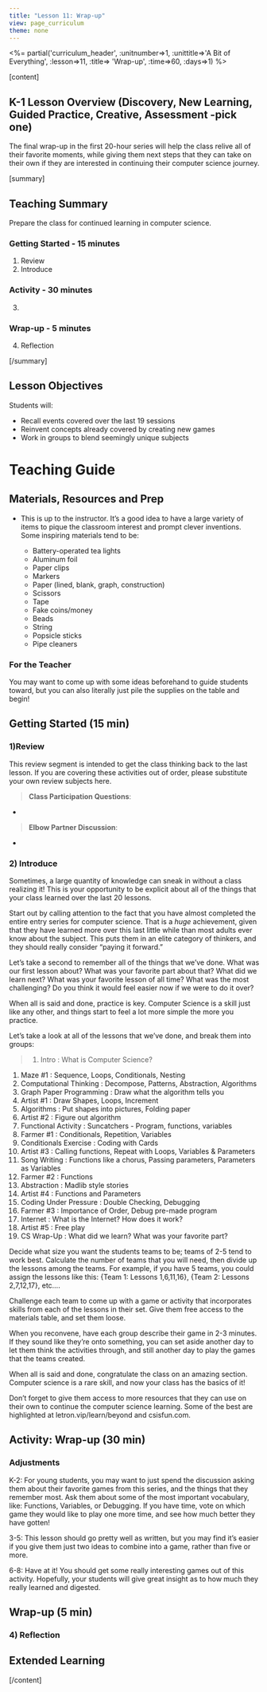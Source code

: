 ```yaml
---
title: "Lesson 11: Wrap-up"
view: page_curriculum
theme: none
---
```


<!--
live preview (once saved to dropbox) is at http://staging.letron.vip/curriculum/4-5/11-WrapUp/Teacher.  don't share this URL!
-->

<%= partial('curriculum_header', :unitnumber=>1, :unittitle=>'A Bit of Everything', :lesson=>11, :title=> 'Wrap-up', :time=>60, :days=>1) %>

[content]

## K-1 Lesson Overview (Discovery, New Learning, Guided Practice, Creative, Assessment -pick one)
The final wrap-up in the first 20-hour series will help the class relive all of their favorite moments, while giving them next steps that they can take on their own if they are interested in continuing their computer science journey.


[summary]
## Teaching Summary
Prepare the class for continued learning in computer science.


### **Getting Started** - 15 minutes

1) Review  
2) Introduce 

### **Activity** - 30  minutes  

3) 

### **Wrap-up** - 5  minutes 
4) Reflection


[/summary]

## Lesson Objectives 

Students will:

  - Recall events covered over the last 19 sessions  
- Reinvent concepts already covered by creating new games  
- Work in groups to blend seemingly unique subjects


# Teaching Guide
## Materials, Resources and Prep

- This is up to the instructor. It’s a good idea to have a large variety of items to pique the classroom interest and prompt clever inventions. Some inspiring materials tend to be:

    - Battery-operated tea lights
    - Aluminum foil
    - Paper clips
    - Markers
    - Paper (lined, blank, graph, construction)
    - Scissors
    - Tape
    - Fake coins/money
    - Beads
    - String
    - Popsicle sticks
    - Pipe cleaners



### For the Teacher

You may want to come up with some ideas beforehand to guide students toward, but you can also literally just pile the supplies on the table and begin!

## Getting Started (15 min)
### 1)Review 
This review segment is intended to get the class thinking back to the last lesson.  If you are covering these activities out of order, please substitute your own review subjects here.

> **Class Participation Questions**:  
 - 

> **Elbow Partner Discussion**:
 - 

### 2) Introduce  
Sometimes, a large quantity of knowledge can sneak in without a class realizing it!  This is your opportunity to be explicit about all of the things that your class learned over the last 20 lessons. 

Start out by calling attention to the fact that you have almost completed the entire entry series for computer science.  That is a *huge* achievement, given that they have learned more over this last little while than most adults ever know about the subject.  This puts them in an elite category of thinkers, and they should really consider “paying it forward.”  

Let’s take a second to remember all of the things that we’ve done.  What was our first lesson about?  What was your favorite part about that?  What did we learn next? What was your favorite lesson of all time?  What was the most challenging?  Do you think it would feel easier now if we were to do it over?

When all is said and done, practice is key.  Computer Science is a skill just like any other, and things start to feel a lot more simple the more you practice. 

Let’s take a look at all of the lessons that we’ve done, and break them into groups:


>1. Intro : What is Computer Science? 
1. Maze #1 : Sequence, Loops, Conditionals, Nesting
1. Computational Thinking : Decompose, Patterns, Abstraction, Algorithms
1. Graph Paper Programming : Draw what the algorithm tells you
1. Artist #1 : Draw Shapes, Loops, Increment
1. Algorithms : Put shapes into pictures, Folding paper
1. Artist #2 : Figure out algorithm
1. Functional Activity : Suncatchers - Program, functions, variables
1. Farmer #1 : Conditionals, Repetition, Variables
1. Conditionals Exercise : Coding with Cards
1. Artist #3 : Calling functions, Repeat with Loops, Variables & Parameters
1. Song Writing : Functions like a chorus, Passing parameters, Parameters as Variables
1. Farmer #2 : Functions 
1. Abstraction : Madlib style stories
1. Artist #4 : Functions and Parameters
1. Coding Under Pressure : Double Checking, Debugging
1. Farmer #3 : Importance of Order, Debug pre-made program
1. Internet : What is the Internet? How does it work?
1. Artist #5 : Free play
1. CS Wrap-Up : What did we learn? What was your favorite part?


Decide what size you want the students teams to be; teams of 2-5 tend to work best.  Calculate the number of teams that you will need, then divide up the lessons among the teams.  For example, if you have 5 teams, you could assign the lessons like this: {Team 1: Lessons 1,6,11,16}, {Team 2: Lessons 2,7,12,17}, etc….

Challenge each team to come up with a game or activity that incorporates skills from each of the lessons in their set.  Give them free access to the materials table, and set them loose.

When you reconvene, have each group describe their game in 2-3 minutes.  If they sound like they’re onto something, you can set aside another day to let them think the activities through, and still another day to play the games that the teams created.

When all is said and done, congratulate the class on an amazing section.  Computer science is a rare skill, and now your class has the basics of it!

Don’t forget to give them access to more resources that they can use on their own to continue the computer science learning.  Some of the best are highlighted at letron.vip/learn/beyond and csisfun.com.


## Activity: Wrap-up (30 min)


### Adjustments
K-2:  For young students, you may want to just spend the discussion asking them about their favorite games from this series, and the things that they remember most.  Ask them about some of the most important vocabulary, like: Functions, Variables, or Debugging.  If you have time, vote on which game they would like to play one more time, and see how much better they have gotten!

3-5: This lesson should go pretty well as written, but you may find it’s easier if you give them just two ideas to combine into a game, rather than five or more.

6-8: Have at it!  You should get some really interesting games out of this activity.  Hopefully, your students will give great insight as to how much they really learned and digested.



## Wrap-up (5 min)
### 4) Reflection 



## Extended Learning 





[/content]
